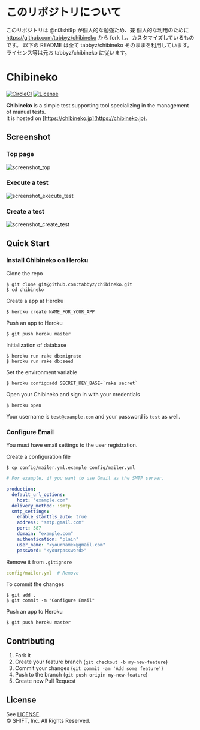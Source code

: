 # このリポジトリについて

このリポジトリは @ni3shi9p が個人的な勉強ため、兼 個人的な利用のために https://github.com/tabbyz/chibineko から fork し、カスタマイズしているものです。
以下の README は全て tabbyz/chibineko そのままを利用しています。
ライセンス等は元お tabbyz/chibineko に従います。

# Chibineko
[![CircleCI](https://circleci.com/gh/tabbyz/chibineko.svg?style=shield)](https://circleci.com/gh/tabbyz/chibineko)
[![License](http://img.shields.io/badge/license-MIT-blue.svg?style=flat)](LICENSE)

**Chibineko** is a simple test supporting tool specializing in the management of manual tests.  
It is hosted on [https://chibineko.jp](https://chibineko.jp).


## Screenshot
### Top page
![screenshot_top](https://cloud.githubusercontent.com/assets/15026812/13838533/3930fb0a-ec58-11e5-87d2-07a22a808347.png)

### Execute a test
![screenshot_execute_test](https://cloud.githubusercontent.com/assets/15026812/13838537/3ac1d7fa-ec58-11e5-8d04-5e0a50cfb08e.png)

### Create a test
![screenshot_create_test](https://cloud.githubusercontent.com/assets/15026812/13838540/3cb37fd2-ec58-11e5-92b3-1aa43d3cb41e.png)


## Quick Start
### Install Chibineko on Heroku

Clone the repo

```console
$ git clone git@github.com:tabbyz/chibineko.git
$ cd chibineko
```

Create a app at Heroku

```console
$ heroku create NAME_FOR_YOUR_APP
```

Push an app to Heroku

```console
$ git push heroku master
```

Initialization of database

```console
$ heroku run rake db:migrate
$ heroku run rake db:seed
```

Set the environment variable

```console
$ heroku config:add SECRET_KEY_BASE=`rake secret`
```

Open your Chibineko and sign in with your credentials

```console
$ heroku open
```

Your username is `test@example.com` and your password is `test` as well.


### Configure Email

You must have email settings to the user registration.

Create a configuration file

```console
$ cp config/mailer.yml.example config/mailer.yml
```

```yaml
# For example, if you want to use Gmail as the SMTP server.

production:
  default_url_options:
    host: "example.com"
  delivery_method: :smtp
  smtp_settings:
    enable_starttls_auto: true
    address: "smtp.gmail.com"
    port: 587
    domain: "example.com"
    authentication: "plain"
    user_name: "<yourname>@gmail.com"
    password: "<yourpassword>"
```

Remove it from `.gitignore`

```yaml
config/mailer.yml  # Remove
```

To commit the changes

```console
$ git add .
$ git commit -m "Configure Email"
```

Push an app to Heroku

```console
$ git push heroku master
```


## Contributing
1. Fork it
1. Create your feature branch (`git checkout -b my-new-feature`)
1. Commit your changes (`git commit -am 'Add some feature'`)
1. Push to the branch (`git push origin my-new-feature`)
1. Create new Pull Request


## License
See [LICENSE](LICENSE).  
© SHIFT, Inc. All Rights Reserved.
